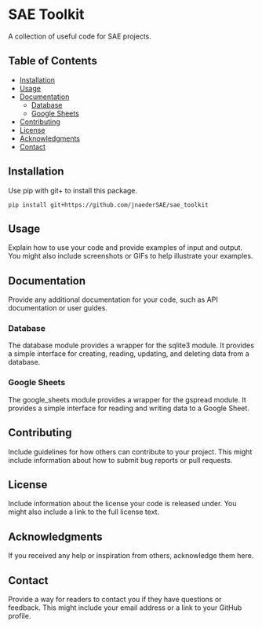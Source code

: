 # SAE Toolkit

A collection of useful code for SAE projects.

## Table of Contents

- [Installation](#installation)
- [Usage](#usage)
- [Documentation](#documentation)
  - [Database](#database)
  - [Google Sheets](#google-sheets)
- [Contributing](#contributing)
- [License](#license)
- [Acknowledgments](#acknowledgments)
- [Contact](#contact)

## Installation

Use pip with git+ to install this package.

`pip install git+https://github.com/jnaederSAE/sae_toolkit`

## Usage

Explain how to use your code and provide examples of input and output. You might also include screenshots or GIFs to help illustrate your examples.

## Documentation

Provide any additional documentation for your code, such as API documentation or user guides.

### Database

The database module provides a wrapper for the sqlite3 module. It provides a simple interface for creating, reading, updating, and deleting data from a database.

### Google Sheets

The google_sheets module provides a wrapper for the gspread module. It provides a simple interface for reading and writing data to a Google Sheet.

## Contributing

Include guidelines for how others can contribute to your project. This might include information about how to submit bug reports or pull requests.

## License

Include information about the license your code is released under. You might also include a link to the full license text.

## Acknowledgments

If you received any help or inspiration from others, acknowledge them here.

## Contact

Provide a way for readers to contact you if they have questions or feedback. This might include your email address or a link to your GitHub profile.
